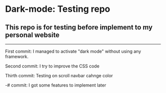 # Dark-mode: Testing repo

## This repo is for testing before implement to my personal website
---

First commit: I managed to activate "dark mode" without using any framework.

Second commit:  I try to improve the CSS code

Thirth commit: Testing on scroll navbar cahnge color

-# commit: I got some features to implement later